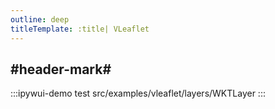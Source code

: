 ```yaml
---
outline: deep
titleTemplate: :title| VLeaflet
---
```


## #header-mark#
:::ipywui-demo test
src/examples/vleaflet/layers/WKTLayer
::: 
